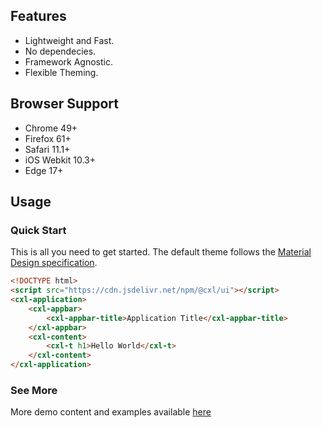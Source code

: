 ## Features

-   Lightweight and Fast.
-   No dependecies.
-   Framework Agnostic.
-   Flexible Theming.

## Browser Support

-   Chrome 49+
-   Firefox 61+
-   Safari 11.1+
-   iOS Webkit 10.3+
-   Edge 17+

## Usage

### Quick Start

This is all you need to get started. The default theme follows the [Material Design specification](https://material.io).

```html
<!DOCTYPE html>
<script src="https://cdn.jsdelivr.net/npm/@cxl/ui"></script>
<cxl-application>
	<cxl-appbar>
		<cxl-appbar-title>Application Title</cxl-appbar-title>
	</cxl-appbar>
	<cxl-content>
		<cxl-t h1>Hello World</cxl-t>
	</cxl-content>
</cxl-application>
```

### See More

More demo content and examples available [here](https://cxlio.github.ui/cxl/ui-demo)</a>

